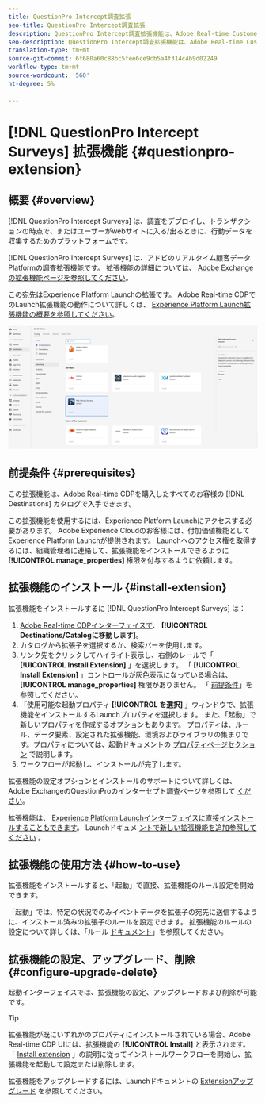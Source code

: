 ```yaml
---
title: QuestionPro Intercept調査拡張
seo-title: QuestionPro Intercept調査拡張
description: QuestionPro Intercept調査拡張機能は、Adobe Real-time Customer DataPlatformの調査先です。 拡張機能の詳細については、Adobe Exchangeの拡張機能ページを参照してください。
seo-description: QuestionPro Intercept調査拡張機能は、Adobe Real-time Customer DataPlatformの調査先です。 拡張機能の詳細については、Adobe Exchangeの拡張機能ページを参照してください。
translation-type: tm+mt
source-git-commit: 6f680a60c88bc5fee6ce9cb5a4f314c4b9d02249
workflow-type: tm+mt
source-wordcount: '560'
ht-degree: 5%

---
```



# [!DNL QuestionPro Intercept Surveys] 拡張機能 {#questionpro-extension}

## 概要 {#overview}

[!DNL QuestionPro Intercept Surveys] は、調査をデプロイし、トランザクションの時点で、またはユーザーがwebサイトに入る/出るときに、行動データを収集するためのプラットフォームです。

[!DNL QuestionPro Intercept Surveys] は、アドビのリアルタイム顧客データPlatformの調査拡張機能です。 拡張機能の詳細については、 [Adobe Exchangeの拡張機能ページを参照してください](https://exchange.adobe.com/experiencecloud.details.90096.questionpro-surveys.html)。

この宛先はExperience Platform Launchの拡張です。 Adobe Real-time CDPでのLaunch拡張機能の動作について詳しくは、 [Experience Platform Launch拡張機能の概要を参照してください](/help/rtcdp/destinations/experience-platform-launch-extensions.md)。

![QuestionPro Intercept調査拡張](assets/web-intercept-surveys-extension.png)

## 前提条件 {#prerequisites}

この拡張機能は、Adobe Real-time CDPを購入したすべてのお客様の [!DNL Destinations] カタログで入手できます。

この拡張機能を使用するには、Experience Platform Launchにアクセスする必要があります。 Adobe Experience Cloudのお客様には、付加価値機能としてExperience Platform Launchが提供されます。 Launchへのアクセス権を取得するには、組織管理者に連絡して、拡張機能をインストールできるように **[!UICONTROL manage_properties]** 権限を付与するように依頼します。

## 拡張機能のインストール {#install-extension}

拡張機能をインストールするに [!DNL QuestionPro Intercept Surveys] は：

1. [Adobe Real-time CDPインターフェイスで](http://platform.adobe.com/)、 **[!UICONTROL Destinations/Catalogに移動します]**。
2. カタログから拡張子を選択するか、検索バーを使用します。
3. リンク先をクリックしてハイライト表示し、右側のレールで「 **[!UICONTROL Install Extension]** 」を選択します。 「 **[!UICONTROL Install Extension]** 」コントロールが灰色表示になっている場合は、 **[!UICONTROL manage_properties]** 権限がありません。 「 [前提条件](#prerequisites)」を参照してください。
4. 「使用可能な起動プロパティ **[!UICONTROL を選択]** 」ウィンドウで、拡張機能をインストールするLaunchプロパティを選択します。 また、「起動」で新しいプロパティを作成するオプションもあります。 プロパティは、ルール、データ要素、設定された拡張機能、環境およびライブラリの集まりです。プロパティについては、起動ドキュメントの [プロパティページセクション](https://docs.adobe.com/content/help/en/launch/using/reference/admin/companies-and-properties.html#properties-page) で説明します。
5. ワークフローが起動し、インストールが完了します。

拡張機能の設定オプションとインストールのサポートについて詳しくは、Adobe ExchangeのQuestionProのインターセプト調査ページを参照して [ください](https://exchange.adobe.com/experiencecloud.details.90096.questionpro-surveys.html)。

拡張機能は、 [Experience Platform Launchインターフェイスに直接インストールすることもできます](https://launch.adobe.com/)。 Launchドキュメ [ントで新しい拡張機能を追加参照してください](https://docs.adobe.com/content/help/en/launch/using/reference/manage-resources/extensions/overview.html#add-a-new-extension) 。

## 拡張機能の使用方法 {#how-to-use}

拡張機能をインストールすると、「起動」で直接、拡張機能のルール設定を開始できます。

「起動」では、特定の状況でのみイベントデータを拡張子の宛先に送信するように、インストール済みの拡張子のルールを設定できます。 拡張機能のルールの設定について詳しくは、「ルール [ドキュメント](https://docs.adobe.com/help/ja-JP/launch/using/reference/manage-resources/rules.html)」を参照してください。

## 拡張機能の設定、アップグレード、削除 {#configure-upgrade-delete}

起動インターフェイスでは、拡張機能の設定、アップグレードおよび削除が可能です。

>[!TIP]
>
>拡張機能が既にいずれかのプロパティにインストールされている場合、Adobe Real-time CDP UIには、拡張機能の **[!UICONTROL Install]** と表示されます。 「 [Install extension](#install-extension) 」の説明に従ってインストールワークフローを開始し、拡張機能を起動して設定または削除します。

拡張機能をアップグレードするには、Launchドキュメントの [Extensionアップグレード](https://docs.adobe.com/content/help/en/launch/using/reference/manage-resources/extensions/extension-upgrade.html) を参照してください。